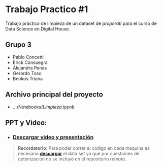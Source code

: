 # Trabajo Practico #1
Trabajo práctico de limpieza de un dataset de _properati_ para el curso de Data Science en Digital House. 
## Grupo 3
* Pablo Concetti
* Erick Consuegra
* Alejandra Penas
* Gerardo Toso 
* Benkos Triana

## Archivo principal del proyecto
- .../Notebooks/*Limpieza.ipynb*

## PPT y Video:
* ### [**Descargar video y presentación**](https://drive.google.com/drive/folders/1_Zq8DfOkUFR8qjSqqGXohVyKXtFx3FmD?usp=sharing "Descargar video y presentación")

> **Recordatorio**: Para poder correr el codigo en cada maquina es necesario [**descargar**](https://drive.google.com/file/d/0BzVrTKc02N8qNUdDSExBQlFTNlU/view?usp=sharing&resourcekey=0-4m-28Uq6kWRDBrt2NXFbNQ "descargar") el data set ya que por cuestiones de optimizacion no se incluyó en el repositorio remoto. 
